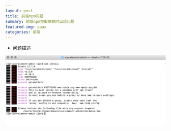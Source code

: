 ```yaml
---
layout: post
title: 前端npm问题
summary: 前端npm拉取依赖时出现问题
featured-img: aaax
categories: 前端
---
```



* 问题描述

![npm获取依赖问题](../assets/img/picture/npm获取依赖问题.png)